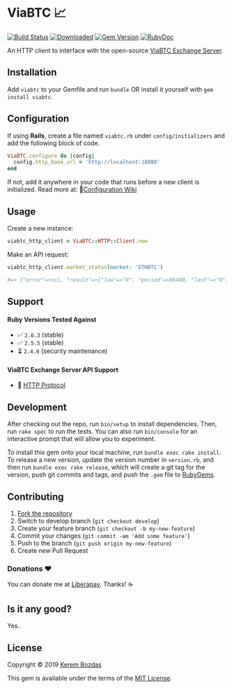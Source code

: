 # ViaBTC 📈

[![Build Status](https://travis-ci.org/krmbzds/viabtc.svg?branch=develop)](https://travis-ci.org/krmbzds/viabtc) [![Downloaded](https://img.shields.io/gem/dt/viabtc.svg)](https://rubygems.org/gems/viabtc) [![Gem Version](https://img.shields.io/gem/v/viabtc.svg)](https://rubygems.org/gems/viabtc) [![RubyDoc](https://img.shields.io/badge/rubydoc-info-blue.svg)](https://www.rubydoc.info/gems/viabtc/)

An HTTP client to interface with the open-source [ViaBTC Exchange Server][ViaBTC Exchange Server Repo].

## Installation

Add `viabtc` to your Gemfile and run `bundle` OR install it yourself with `gem install viabtc`.

## Configuration

If using **Rails**, create a file named `viabtc.rb` under `config/initializers` and add the following block of code.

```rb
ViaBTC.configure do |config|
  config.http_base_url = 'http://localhost:18080'
end
```

If not, add it anywhere in your code that runs before a new client is initialized. Read more at: 📖[Configuration Wiki](https://github.com/krmbzds/viabtc/wiki/Configuration)

## Usage

Create a new instance:

```rb
viabtc_http_client = ViaBTC::HTTP::Client.new
```

Make an API request:

```rb
viabtc_http_client.market_status(market: 'ETHBTC')

#=> {"error"=>nil, "result"=>{"low"=>"0", "period"=>86400, "last"=>"0", "high"=>"0", "open"=>"0", "volume"=>"0", "close"=>"0", "deal"=>"0"}, "id"=>0}
```

## Support

#### Ruby Versions Tested Against

- ✅ `2.6.3` (stable)
- ✅ `2.5.5` (stable)
- ⏳ `2.4.6` (security maintenance)

#### ViaBTC Exchange Server API Support

- 📖 [HTTP Protocol](https://github.com/krmbzds/viabtc/wiki/API-Support#http-protocol)

## Development

After checking out the repo, run `bin/setup` to install dependencies. Then, run `rake spec` to run the tests. You can also run `bin/console` for an interactive prompt that will allow you to experiment.

To install this gem onto your local machine, run `bundle exec rake install`. To release a new version, update the version number in `version.rb`, and then run `bundle exec rake release`, which will create a git tag for the version, push git commits and tags, and push the `.gem` file to [RubyGems][RubyGems].

## Contributing

1. [Fork the repository][Fork]
2. Switch to develop branch (`git checkout develop`)
3. Create your feature branch (`git checkout -b my-new-feature`)
4. Commit your changes (`git commit -am 'Add some feature'`)
5. Push to the branch (`git push origin my-new-feature`)
6. Create new Pull Request

### Donations ❤️

You can donate me at [Liberapay][Donation]. Thanks! ☕️

## Is it any good?

Yes.

## License

Copyright © 2019 [Kerem Bozdas][Personal Webpage]

This gem is available under the terms of the [MIT License][License].

[Donation]: https://liberapay.com/krmbzds/donate
[Fork]: http://github.com/krmbzds/viabtc/fork
[License]: http://kerem.mit-license.org
[Personal Webpage]: http://kerembozdas.com
[RubyGems]: https://rubygems.org
[ViaBTC Exchange Server Repo]: https://github.com/viabtc/viabtc_exchange_server
